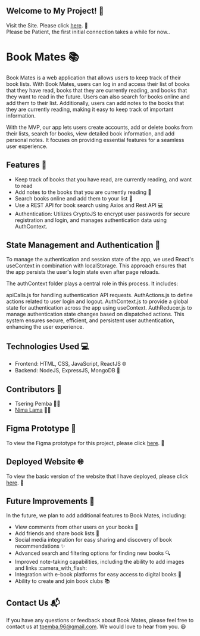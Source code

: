 ## Welcome to My Project! :book:

Visit the Site. Please click [here](https://lowkey-bookclub.onrender.com/login). :link:  
Please be Patient, the first initial connection takes a while for now..

# Book Mates :books:

Book Mates is a web application that allows users to keep track of their book lists. With Book Mates, users can log in and access their list of books that they have read, books that they are currently reading, and books that they want to read in the future. Users can also search for books online and add them to their list. Additionally, users can add notes to the books that they are currently reading, making it easy to keep track of important information.

<!-- Each book in the user's list has its own dataset, including comments from other users who have visited the user's profile and commented on their books, as well as notes and summaries. Other users can also add the user as a friend and view their book list, making it easy to share book recommendations and discover new titles. -->

With the MVP, our app lets users create accounts, add or delete books from their lists, search for books, view detailed book information, and add personal notes. It focuses on providing essential features for a seamless user experience.

## Features :rocket:

- Keep track of books that you have read, are currently reading, and want to read
- Add notes to the books that you are currently reading :notebook_with_decorative_cover:
- Search books online and add them to your list :mag_right:
  <!-- - View comments from other users on your books :speech_balloon: -->
  <!-- - Add friends and share book lists :busts_in_silhouette: -->
- Use a REST API for book search using Axios and Rest API :computer:
- Authentication: Utilizes CryptoJS to encrypt user passwords for secure registration and login, and manages authentication data using AuthContext.

## State Management and Authentication 🔐
To manage the authentication and session state of the app, we used React's useContext in combination with localStorage. This approach ensures that the app persists the user's login state even after page reloads.

The authContext folder plays a central role in this process. It includes:

apiCalls.js for handling authentication API requests.
AuthActions.js to define actions related to user login and logout.
AuthContext.js to provide a global state for authentication across the app using useContext.
AuthReducer.js to manage authentication state changes based on dispatched actions.
This system ensures secure, efficient, and persistent user authentication, enhancing the user experience.

## Technologies Used :computer:

- Frontend: HTML, CSS, JavaScript, ReactJS :globe_with_meridians:
- Backend: NodeJS, ExpressJS, MongoDB :file_folder:

## Contributors :busts_in_silhouette:

- Tsering Pemba :woman_technologist:
- [Nima Lama](https://github.com/nlama002) :man_technologist:

## Figma Prototype :art:

To view the Figma prototype for this project, please click [here](https://www.figma.com/proto/gIy5DBF8MQw0nDN31viuhv/Book-Club?node-id=2109-783&starting-point-node-id=2109%3A783). :link:

## Deployed Website :globe_with_meridians:

To view the basic version of the website that I have deployed, please click [here](https://lowkey-bookclub.onrender.com/). :link:

## Future Improvements :construction:

In the future, we plan to add additional features to Book Mates, including:

- View comments from other users on your books :speech_balloon:
- Add friends and share book lists :busts_in_silhouette:
- Social media integration for easy sharing and discovery of book recommendations :sparkles:
- Advanced search and filtering options for finding new books :mag:
- Improved note-taking capabilities, including the ability to add images and links :camera_with_flash:
- Integration with e-book platforms for easy access to digital books :iphone:
- Ability to create and join book clubs :books:

## Contact Us :mailbox_with_mail:

If you have any questions or feedback about Book Mates, please feel free to contact us at tpemba.96@gmail.com. We would love to hear from you. :smiley:
